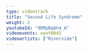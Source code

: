 ```yaml
---
type: videotrack
title: "Second Life Syndrome"
weight: 2
youtubeId: "9DMpNq6h4_A"
videoevents: vevt0045
videoartists: ["Riverside"]
---
```

